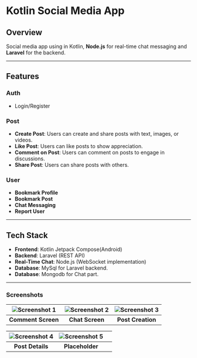 # Kotlin Social Media App

## Overview
Social media app using in Kotlin, **Node.js** for real-time chat messaging and **Laravel** for the backend.

---

## Features

### Auth
- Login/Register
  
### Post
- **Create Post**: Users can create and share posts with text, images, or videos.
- **Like Post**: Users can like posts to show appreciation.
- **Comment on Post**: Users can comment on posts to engage in discussions.
- **Share Post**: Users can share posts with others.

### User
- **Bookmark Profile**
- **Bookmark Post**
- **Chat Messaging**
- **Report User**

---

## Tech Stack
- **Frontend**: Kotlin Jetpack Compose(Android)
- **Backend**: Laravel (REST API)
- **Real-Time Chat**: Node.js (WebSocket implementation)
- **Database**: MySql for Laravel backend.
- **Database**: Mongodb for Chat part.

---

### Screenshots

| ![Screenshot 1](https://github.com/user-attachments/assets/94f5fe0f-345b-4a4d-927d-fa51dad40193) | ![Screenshot 2](https://github.com/user-attachments/assets/73aada22-ff1a-4d85-b7ff-ff4f0e2c2890) | ![Screenshot 3](https://github.com/user-attachments/assets/b4d20fa0-cc3e-4852-b4b8-1f15218a7b1d) |
|:---:|:---:|:---:|
| **Comment Screen** | **Chat Screen** | **Post Creation** |

| ![Screenshot 4](https://github.com/user-attachments/assets/719aed67-518b-401b-bd14-b0069b700188) | ![Screenshot 5](https://github.com/user-attachments/assets/beaab346-6fe4-48da-9004-52e3cd2bd9ed) | |
|:---:|:---:|:---:|
| **Post Details** | **Placeholder** | |
